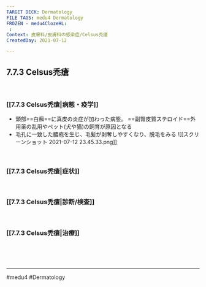 ```yaml
---
TARGET DECK: Dermatology
FILE TAGS: medu4 Dermatology
FROZEN - medu4ClozeHL:
 : 
Context: 皮膚科/皮膚科の感染症/Celsus禿瘡
CreatedDay: 2021-07-12

---
```


## 7.7.3 Celsus禿瘡

<br>

### [[7.7.3 Celsus禿瘡|病態・疫学]]
* 頭部==白癬==に真皮の炎症が加わった病態。 ==副腎皮質ステロイド==外用薬の乱用やペット(犬や猫)の飼育が原因となる
* 毛孔に一致した膿疱を生じ、毛髪が剥奪しやすくなり、脱毛をみる
![[スクリーンショット 2021-07-12 23.45.33.png]]
<!--ID: 1626163349617-->


<br>

### [[7.7.3 Celsus禿瘡|症状]]


<br>

### [[7.7.3 Celsus禿瘡|診断/検査]]


<br>

### [[7.7.3 Celsus禿瘡|治療]]


<br><br><br>

---
#medu4 #Dermatology  
